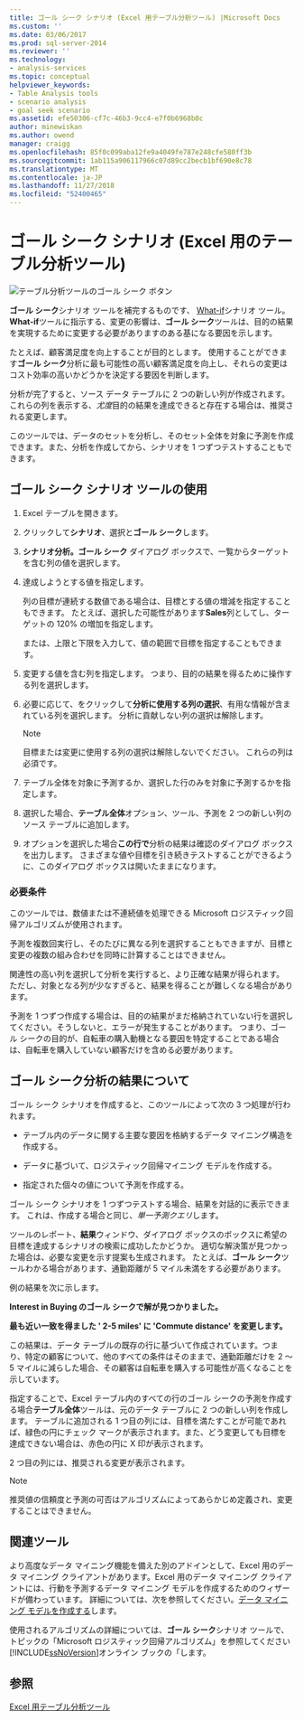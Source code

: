 ```yaml
---
title: ゴール シーク シナリオ (Excel 用テーブル分析ツール) |Microsoft Docs
ms.custom: ''
ms.date: 03/06/2017
ms.prod: sql-server-2014
ms.reviewer: ''
ms.technology:
- analysis-services
ms.topic: conceptual
helpviewer_keywords:
- Table Analysis tools
- scenario analysis
- goal seek scenario
ms.assetid: efe50306-cf7c-46b3-9cc4-e7f0b6968b0c
author: minewiskan
ms.author: owend
manager: craigg
ms.openlocfilehash: 85f0c099aba12fe9a4049fe787e248cfe580ff3b
ms.sourcegitcommit: 1ab115a906117966c07d89cc2becb1bf690e8c78
ms.translationtype: MT
ms.contentlocale: ja-JP
ms.lasthandoff: 11/27/2018
ms.locfileid: "52400465"
---
```

# <a name="goal-seek-scenario-table-analysis-tools-for-excel"></a>ゴール シーク シナリオ (Excel 用のテーブル分析ツール)
  ![テーブル分析ツールのゴール シーク ボタン](media/tat-goalseek.gif "テーブル分析ツールのゴール シーク ボタン")  
  
 **ゴール シーク**シナリオ ツールを補完するものです、 [What-if](what-if-scenario-table-analysis-tools-for-excel.md)シナリオ ツール。 **What-if**ツールに指示する、変更の影響は、**ゴール シーク**ツールは、目的の結果を実現するために変更する必要がありますのある基になる要因を示します。  
  
 たとえば、顧客満足度を向上することが目的とします。 使用することができます**ゴール シーク**分析に最も可能性の高い顧客満足度を向上し、それらの変更はコスト効率の高いかどうかを決定する要因を判断します。  
  
 分析が完了すると、ソース データ テーブルに 2 つの新しい列が作成されます。 これらの列を表示する、*尤度*目的の結果を達成できると存在する場合は、推奨される変更します。  
  
 このツールでは、データのセットを分析し、そのセット全体を対象に予測を作成できます。また、分析を作成してから、シナリオを 1 つずつテストすることもできます。  
  
## <a name="using-the-goal-seek-scenario-tool"></a>ゴール シーク シナリオ ツールの使用  
  
1.  Excel テーブルを開きます。  
  
2.  クリックして**シナリオ**、選択と**ゴール シーク**します。  
  
3.  **シナリオ分析。ゴール シーク** ダイアログ ボックスで、一覧からターゲットを含む列の値を選択します。  
  
4.  達成しようとする値を指定します。  
  
     列の目標が連続する数値である場合は、目標とする値の増減を指定することもできます。 たとえば、選択した可能性があります**Sales**列としてし、ターゲットの 120% の増加を指定します。  
  
     または、上限と下限を入力して、値の範囲で目標を指定することもできます。  
  
5.  変更する値を含む列を指定します。 つまり、目的の結果を得るために操作する列を選択します。  
  
6.  必要に応じて、をクリックして**分析に使用する列の選択**、有用な情報が含まれている列を選択します。 分析に貢献しない列の選択は解除します。  
  
    > [!NOTE]  
    >  目標または変更に使用する列の選択は解除しないでください。 これらの列は必須です。  
  
7.  テーブル全体を対象に予測するか、選択した行のみを対象に予測するかを指定します。  
  
8.  選択した場合、**テーブル全体**オプション、ツール、予測を 2 つの新しい列のソース テーブルに追加します。  
  
9. オプションを選択した場合**この行で**分析の結果は確認のダイアログ ボックスを出力します。 さまざまな値や目標を引き続きテストすることができるように、このダイアログ ボックスは開いたままになります。  
  
### <a name="requirements"></a>必要条件  
 このツールでは、数値または不連続値を処理できる Microsoft ロジスティック回帰アルゴリズムが使用されます。  
  
 予測を複数回実行し、そのたびに異なる列を選択することもできますが、目標と変更の複数の組み合わせを同時に計算することはできません。  
  
 関連性の高い列を選択して分析を実行すると、より正確な結果が得られます。 ただし、対象となる列が少なすぎると、結果を得ることが難しくなる場合があります。  
  
 予測を 1 つずつ作成する場合は、目的の結果がまだ格納されていない行を選択してください。そうしないと、エラーが発生することがあります。 つまり、ゴール シークの目的が、自転車の購入動機となる要因を特定することである場合は、自転車を購入していない顧客だけを含める必要があります。  
  
## <a name="understanding-the-results-of-goal-seek-analysis"></a>ゴール シーク分析の結果について  
 ゴール シーク シナリオを作成すると、このツールによって次の 3 つ処理が行われます。  
  
-   テーブル内のデータに関する主要な要因を格納するデータ マイニング構造を作成する。  
  
-   データに基づいて、ロジスティック回帰マイニング モデルを作成する。  
  
-   指定された個々の値について予測を作成する。  
  
 ゴール シーク シナリオを 1 つずつテストする場合、結果を対話的に表示できます。 これは、作成する場合と同じ、*単一予測クエリ*します。  
  
 ツールのレポート、**結果**ウィンドウ、ダイアログ ボックスのボックスに希望の目標を達成するシナリオの検索に成功したかどうか。 適切な解決策が見つかった場合は、必要な変更を示す提案も生成されます。 たとえば、**ゴール シーク**ツールわかる場合があります、通勤距離が 5 マイル未満をする必要があります。  
  
 例の結果を次に示します。  
  
 **Interest in Buying のゴール シークで解が見つかりました。**  
  
 **最も近い一致を得ました ' 2-5 miles' に 'Commute distance' を変更します。**  
  
 この結果は、データ テーブルの既存の行に基づいて作成されています。つまり、特定の顧客について、他のすべての条件はそのままで、通勤距離だけを 2 ～ 5 マイルに減らした場合、その顧客は自転車を購入する可能性が高くなることを示しています。  
  
 指定することで、Excel テーブル内のすべての行のゴール シークの予測を作成する場合**テーブル全体**ツールは、元のデータ テーブルに 2 つの新しい列を作成します。 テーブルに追加される 1 つ目の列には、目標を満たすことが可能であれば、緑色の円にチェック マークが表示されます。また、どう変更しても目標を達成できない場合は、赤色の円に X 印が表示されます。  
  
 2 つ目の列には、推奨される変更が表示されます。  
  
> [!NOTE]  
>  推奨値の信頼度と予測の可否はアルゴリズムによってあらかじめ定義され、変更することはできません。  
  
## <a name="related-tools"></a>関連ツール  
 より高度なデータ マイニング機能を備えた別のアドインとして、Excel 用のデータ マイニング クライアントがあります。Excel 用のデータ マイニング クライアントには、行動を予測するデータ マイニング モデルを作成するためのウィザードが備わっています。 詳細については、次を参照してください。[データ マイニング モデルを作成する](creating-a-data-mining-model.md)します。  
  
 使用されるアルゴリズムの詳細については、**ゴール シーク**シナリオ ツールで、トピックの「Microsoft ロジスティック回帰アルゴリズム」を参照してください[!INCLUDE[ssNoVersion](../includes/ssnoversion-md.md)]オンライン ブックの「します。  
  
## <a name="see-also"></a>参照  
 [Excel 用テーブル分析ツール](table-analysis-tools-for-excel.md)  
  
  

